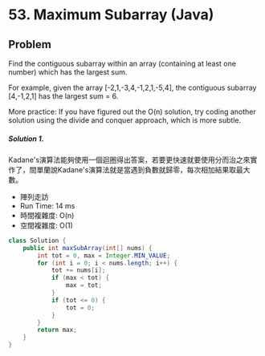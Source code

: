 # 53. Maximum Subarray (Java)

## Problem

Find the contiguous subarray within an array (containing at least one number) which has the largest sum.

For example, given the array [-2,1,-3,4,-1,2,1,-5,4],
the contiguous subarray [4,-1,2,1] has the largest sum = 6.


More practice:
If you have figured out the O(n) solution, try coding another solution using the divide and conquer approach, which is more subtle.


##### Solution 1.

Kadane's演算法能夠使用一個迴圈得出答案，若要更快速就要使用分而治之來實作了，間單蘭說Kadane's演算法就是當遇到負數就歸零，每次相加結果取最大數。

- 陣列走訪
- Run Time: 14 ms
- 時間複雜度: O(n)
- 空間複雜度: O(1)

```java
class Solution {
    public int maxSubArray(int[] nums) {
		int tot = 0, max = Integer.MIN_VALUE;
		for (int i = 0; i < nums.length; i++) {
			tot += nums[i];
			if (max < tot) {
				max = tot;
			}
			if (tot <= 0) {
				tot = 0;
			}
		}
		return max;
    }
}
```





